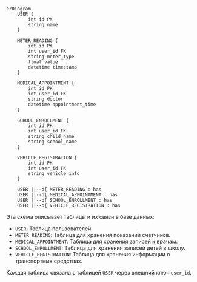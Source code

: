 ```mermaid
erDiagram
    USER {
        int id PK
        string name
    }

    METER_READING {
        int id PK
        int user_id FK
        string meter_type
        float value
        datetime timestamp
    }

    MEDICAL_APPOINTMENT {
        int id PK
        int user_id FK
        string doctor
        datetime appointment_time
    }

    SCHOOL_ENROLLMENT {
        int id PK
        int user_id FK
        string child_name
        string school_name
    }

    VEHICLE_REGISTRATION {
        int id PK
        int user_id FK
        string vehicle_info
    }

    USER ||--o{ METER_READING : has
    USER ||--o{ MEDICAL_APPOINTMENT : has
    USER ||--o{ SCHOOL_ENROLLMENT : has
    USER ||--o{ VEHICLE_REGISTRATION : has
```

Эта схема описывает таблицы и их связи в базе данных:

- `USER`: Таблица пользователей.
- `METER_READING`: Таблица для хранения показаний счетчиков.
- `MEDICAL_APPOINTMENT`: Таблица для хранения записей к врачам.
- `SCHOOL_ENROLLMENT`: Таблица для хранения записей детей в школу.
- `VEHICLE_REGISTRATION`: Таблица для хранения информации о транспортных средствах.

Каждая таблица связана с таблицей `USER` через внешний ключ `user_id`.
